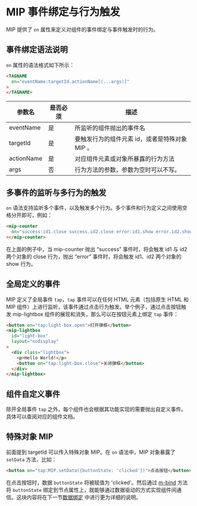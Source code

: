 # MIP 事件绑定与行为触发

MIP 提供了 `on` 属性来定义对组件的事件绑定与事件触发时的行为。

## 事件绑定语法说明

`on` 属性的语法格式如下所示：

```html
<TAGNAME
  on="eventName:targetId.actionName[(...args)]"
>
</TAGNAME>
```

|参数名|是否必须|描述|
|-----|-------|----|
|eventName   |是|所监听的组件抛出的事件名|
|targetId    |是|要触发行为的组件元素 id，或者是特殊对象 MIP 。|
|actionName  |是|对应组件元素或对象所暴露的行为方法|
|args        |否|行为方法的参数，参数为空时可以不写。|

## 多事件的监听与多行为的触发

`on` 语法支持监听多个事件，以及触发多个行为。多个事件和行为定义之间使用空格分开即可，例如：

```html
<mip-counter
  on="success:id1.close success.id2.close error:id1.show error.id2.show"
></mip-counter>
```

在上面的例子中，当 mip-counter 抛出 “success” 事件时，将会触发 id1 与 id2 两个对象的 close 行为，抛出 “error” 事件时，将会触发 id1、id2 两个对象的 show 行为。

## 全局定义的事件

MIP 定义了全局事件 `tap`，`tap` 事件可以在任何 HTML 元素（包括原生 HTML 和 MIP 组件）上进行监听，该事件通过点击行为触发。举个例子，通过点击按钮触发 mip-lightbox 组件的展现和消失，那么可以在按钮元素上绑定 `tap` 事件：

```html
<button on="tap:light-box.open">打开弹框</button>
<mip-lightbox
  id="light-box"
  layout="nodisplay"
>
  <div class="lightbox">
    <p>Hello World!</p>
    <button on="tap:light-box.close">关闭弹框</button>
  </div>
</mip-lightbox>
```

## 组件自定义事件

除开全局事件 `tap` 之外，每个组件也会根据其功能实现的需要抛出自定义事件。具体可以查阅对应的组件文档。

## 特殊对象 MIP

前面提到 targetId 可以传入特殊对象 MIP。在 `on` 语法中，MIP 对象暴露了 `setData` 方法，比如：

```html
<button on="tap:MIP.setData({buttonState: 'clicked'})">点击按钮</button>
```

在点击按钮时，数据 `buttonState` 将被赋值为 'clicked'。然后通过 [m-bind](./data-binding.md) 方法将 `buttonState` 绑定到节点属性上，就能够通过数据驱动的方式实现组件间通信。这块内容将在下一节[数据绑定](./data-binding.md) 中进行更为详细的说明。
